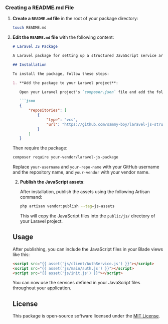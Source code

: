 ### **Creating a README.md File**

1. **Create a `README.md` file** in the root of your package directory:

   ```bash
   touch README.md
   ```

2. **Edit the `README.md` file** with the following content:

   ```markdown
   # Laravel JS Package

   A Laravel package for setting up a structured JavaScript service architecture with reusable client-side components.

   ## Installation

   To install the package, follow these steps:

   1. **Add the package to your Laravel project**:

      Open your Laravel project's `composer.json` file and add the following under `repositories`:

      ```json
      {
          "repositories": [
              {
                  "type": "vcs",
                  "url": "https://github.com/sammy-boy/laravel-js-structure.git"
              }
          ]
      }
      ```

      Then require the package:

      ```bash
      composer require your-vendor/laravel-js-package
      ```

      Replace `your-username` and `your-repo-name` with your GitHub username and the repository name, and `your-vendor` with your vendor name.

   2. **Publish the JavaScript assets**:

      After installation, publish the assets using the following Artisan command:

      ```bash
      php artisan vendor:publish --tag=js-assets
      ```

      This will copy the JavaScript files into the `public/js/` directory of your Laravel project.

   ## Usage

   After publishing, you can include the JavaScript files in your Blade views like this:

   ```html
   <script src="{{ asset('js/client/AuthService.js') }}"></script>
   <script src="{{ asset('js/main/auth.js') }}"></script>
   <script src="{{ asset('js/init.js') }}"></script>
   ```

   You can now use the services defined in your JavaScript files throughout your application.

   ## License

   This package is open-source software licensed under the [MIT License](LICENSE).
   ```